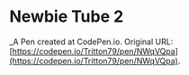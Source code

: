 # Newbie Tube 2
 _A Pen created at CodePen.io. Original URL: [https://codepen.io/Tritton79/pen/NWqVQpa](https://codepen.io/Tritton79/pen/NWqVQpa).

 